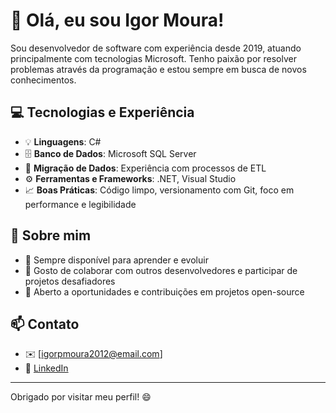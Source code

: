 # 👋 Olá, eu sou Igor Moura!

Sou desenvolvedor de software com experiência desde 2019, atuando principalmente com tecnologias Microsoft. Tenho paixão por resolver problemas através da programação e estou sempre em busca de novos conhecimentos.

## 💻 Tecnologias e Experiência

- 💡 **Linguagens**: C#
- 🗄️ **Banco de Dados**: Microsoft SQL Server
- 🔁 **Migração de Dados**: Experiência com processos de ETL
- ⚙️ **Ferramentas e Frameworks**: .NET, Visual Studio
- 📈 **Boas Práticas**: Código limpo, versionamento com Git, foco em performance e legibilidade

## 🚀 Sobre mim

- 🧠 Sempre disponível para aprender e evoluir
- 🤝 Gosto de colaborar com outros desenvolvedores e participar de projetos desafiadores
- 📍 Aberto a oportunidades e contribuições em projetos open-source

## 📫 Contato

- ✉️ [igorpmoura2012@email.com]
- 💼 [LinkedIn](https://www.linkedin.com/in/igor-moura-ab1765189/)

---

Obrigado por visitar meu perfil! 😄
